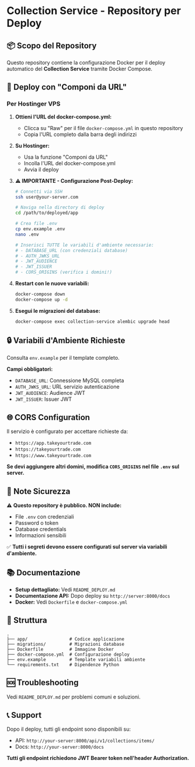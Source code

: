 # Collection Service - Repository per Deploy

## 📦 Scopo del Repository

Questo repository contiene la configurazione Docker per il deploy automatico del **Collection Service** tramite Docker Compose.

## 🚀 Deploy con "Componi da URL"

### Per Hostinger VPS

1. **Ottieni l'URL del docker-compose.yml:**
   - Clicca su "Raw" per il file `docker-compose.yml` in questo repository
   - Copia l'URL completo dalla barra degli indirizzi

2. **Su Hostinger:**
   - Usa la funzione "Componi da URL"
   - Incolla l'URL del docker-compose.yml
   - Avvia il deploy

3. **⚠️ IMPORTANTE - Configurazione Post-Deploy:**
   
   ```bash
   # Connetti via SSH
   ssh user@your-server.com
   
   # Naviga nella directory di deploy
   cd /path/to/deployed/app
   
   # Crea file .env
   cp env.example .env
   nano .env
   
   # Inserisci TUTTE le variabili d'ambiente necessarie:
   # - DATABASE_URL (con credenziali database)
   # - AUTH_JWKS_URL
   # - JWT_AUDIENCE
   # - JWT_ISSUER
   # - CORS_ORIGINS (verifica i domini!)
   ```

4. **Restart con le nuove variabili:**
   ```bash
   docker-compose down
   docker-compose up -d
   ```

5. **Esegui le migrazioni del database:**
   ```bash
   docker-compose exec collection-service alembic upgrade head
   ```

## 🔒 Variabili d'Ambiente Richieste

Consulta `env.example` per il template completo.

**Campi obbligatori:**
- `DATABASE_URL`: Connessione MySQL completa
- `AUTH_JWKS_URL`: URL servizio autenticazione
- `JWT_AUDIENCE`: Audience JWT
- `JWT_ISSUER`: Issuer JWT

## 🌐 CORS Configuration

Il servizio è configurato per accettare richieste da:
- `https://app.takeyourtrade.com`
- `https://takeyourtrade.com`
- `https://www.takeyourtrade.com`

**Se devi aggiungere altri domini, modifica `CORS_ORIGINS` nel file `.env` sul server.**

## 📝 Note Sicurezza

⚠️ **Questo repository è pubblico. NON include:**
- File `.env` con credenziali
- Password o token
- Database credentials
- Informazioni sensibili

✅ **Tutti i segreti devono essere configurati sul server via variabili d'ambiente.**

## 📚 Documentazione

- **Setup dettagliato:** Vedi `README_DEPLOY.md`
- **Documentazione API:** Dopo deploy su `http://server:8000/docs`
- **Docker:** Vedi `Dockerfile` e `docker-compose.yml`

## 🔧 Struttura

```
.
├── app/                # Codice applicazione
├── migrations/         # Migrazioni database
├── Dockerfile          # Immagine Docker
├── docker-compose.yml  # Configurazione deploy
├── env.example         # Template variabili ambiente
└── requirements.txt    # Dipendenze Python
```

## 🆘 Troubleshooting

Vedi `README_DEPLOY.md` per problemi comuni e soluzioni.

## 📞 Support

Dopo il deploy, tutti gli endpoint sono disponibili su:
- API: `http://your-server:8000/api/v1/collections/items/`
- Docs: `http://your-server:8000/docs`

**Tutti gli endpoint richiedono JWT Bearer token nell'header Authorization.**

